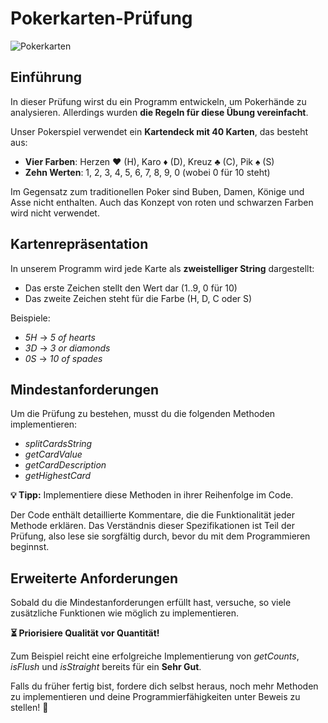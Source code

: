 # Pokerkarten-Prüfung

![Pokerkarten](https://cddataexchange.blob.core.windows.net/data-exchange/poker-cards.png)

## Einführung

In dieser Prüfung wirst du ein Programm entwickeln, um Pokerhände zu analysieren. Allerdings wurden **die Regeln für diese Übung vereinfacht**.

Unser Pokerspiel verwendet ein **Kartendeck mit 40 Karten**, das besteht aus:

* **Vier Farben**: Herzen ♥ (H), Karo ♦ (D), Kreuz ♣ (C), Pik ♠ (S)
* **Zehn Werten**: 1, 2, 3, 4, 5, 6, 7, 8, 9, 0 (wobei 0 für 10 steht)
  
Im Gegensatz zum traditionellen Poker sind Buben, Damen, Könige und Asse nicht enthalten. Auch das Konzept von roten und schwarzen Farben wird nicht verwendet.

## Kartenrepräsentation

In unserem Programm wird jede Karte als **zweistelliger String** dargestellt:

* Das erste Zeichen stellt den Wert dar (1..9, 0 für 10)
* Das zweite Zeichen steht für die Farbe (H, D, C oder S)

Beispiele:

* _5H_ → _5 of hearts_
* _3D_ → _3 or diamonds_
* _0S_ → _10 of spades_

## Mindestanforderungen

Um die Prüfung zu bestehen, musst du die folgenden Methoden implementieren:

* _splitCardsString_
* _getCardValue_
* _getCardDescription_
* _getHighestCard_

**💡 Tipp:** Implementiere diese Methoden in ihrer Reihenfolge im Code.

Der Code enthält detaillierte Kommentare, die die Funktionalität jeder Methode erklären. Das Verständnis dieser Spezifikationen ist Teil der Prüfung, also lese sie sorgfältig durch, bevor du mit dem Programmieren beginnst.

## Erweiterte Anforderungen

Sobald du die Mindestanforderungen erfüllt hast, versuche, so viele zusätzliche Funktionen wie möglich zu implementieren.

**⏳ Priorisiere Qualität vor Quantität!**

Zum Beispiel reicht eine erfolgreiche Implementierung von _getCounts_, _isFlush_ und _isStraight_ bereits für ein **Sehr Gut**.

Falls du früher fertig bist, fordere dich selbst heraus, noch mehr Methoden zu implementieren und deine Programmierfähigkeiten unter Beweis zu stellen! 💪